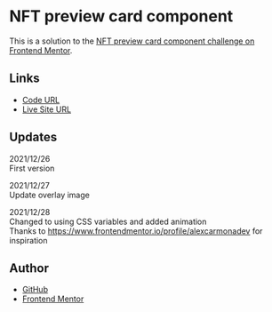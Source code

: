 # NFT preview card component

This is a solution to the [NFT preview card component challenge on Frontend Mentor](https://www.frontendmentor.io/challenges/nft-preview-card-component-SbdUL_w0U). 

## Links

- [Code URL](https://github.com/dirkVerm/frontend-exercises/tree/main/02%20CSS/01%20NFT%20preview%20card%20component/)
- [Live Site URL](https://dirkverm.github.io/frontend-exercises/02%20CSS/01%20NFT%20preview%20card%20component/)



## Updates

2021/12/26  
  First version  

2021/12/27  
  Update overlay image

2021/12/28  
  Changed to using CSS variables and added animation   
  Thanks to https://www.frontendmentor.io/profile/alexcarmonadev for inspiration


## Author

- [GitHub](https://github.com/dirkVerm)
- [Frontend Mentor](https://www.frontendmentor.io/profile/dirkVerm)